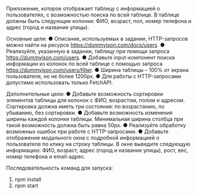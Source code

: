 Приложение, которое отображает таблицу с информацией о пользователях, с возможностью поиска по всей таблице.
В таблице должны быть следующие колонки: ФИО, возраст, пол, номер телефона и адрес (город и название улицы). 
  
  
  Основные цели: 
●	Описание, используемых в задании, HTTP-запросов можно найти на ресурсе https://dummyjson.com/docs/users.
●	Реализуйте, указанную в задании, таблицу при помощи запроса https://dummyjson.com/users.
●	Добавьте input-компонент поиска информации из колонок по всей таблице с помощью запроса https://dummyjson.com/users/filter.
●	Ширина таблицы – 100% от экрана пользователя, но не более 1200px.
●	Для работы с HTTP-запросами допустимо использовать только FetchAPI.

  Дополнительные цели:
●	Добавьте возможность сортировки элементов таблицы для колонок с ФИО, возрастом, полом и адресом. Сортировка должна иметь три состояния: по возрастанию, по убыванию, без сортировки. 
●	Добавьте возможность изменения ширины каждой колонки таблицы. Минимальная ширина столбца при такой возможность должна быть равна 50px.
●	Реализуйте обработку возможных ошибок при работе с HTTP-запросами.
●	Добавьте отображение модального окна с подробной информацией о пользователе по клику на строку таблицы. В окне выведите следующую информацию: ФИО, возраст, адрес (город и название улицы), рост, вес, номер телефона и email-адрес.

Последовательность команд для запуска:

1. npm install
2. npm start
